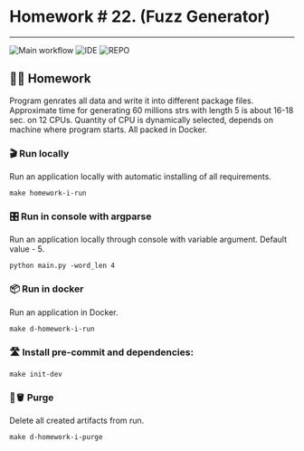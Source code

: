 # Homework # 22. (Fuzz Generator)

---
![Main workflow](https://github.com/hillel-i-python-pro-i-2022-08-26/homework_22__Fuzz_Generator__V.Marakhovskyi/actions/workflows/main-workflow.yml/badge.svg?branch=fuzz_generator)
![IDE](https://img.shields.io/badge/PyCharm-000000.svg?&style=for-the-badge&logo=PyCharm&logoColor=white)
![REPO](https://img.shields.io/badge/GitHub-100000?style=for-the-badge&logo=github&logoColor=white)
## 👨‍💻 Homework

Program genrates all data and write it into different package files. Approximate time for generating 60 millions strs with length 5 is about 16-18 sec. on 12 CPUs. 
Quantity of CPU is dynamically selected, depends on machine where program starts.
All packed in Docker.


### 🎬 Run locally

Run an application locally with automatic installing of all requirements.

```shell
make homework-i-run
```

### 🎛️ Run in console with argparse
Run an application locally through console with variable argument. Default value - 5.

```shell
python main.py -word_len 4
```

### 📦 Run in docker

Run an application in Docker.

```shell
make d-homework-i-run
```

### 🛣️ Install pre-commit and dependencies:
```shell
make init-dev
```


### 🧽🪣 Purge

Delete all created artifacts from run.

```shell
make d-homework-i-purge
```
